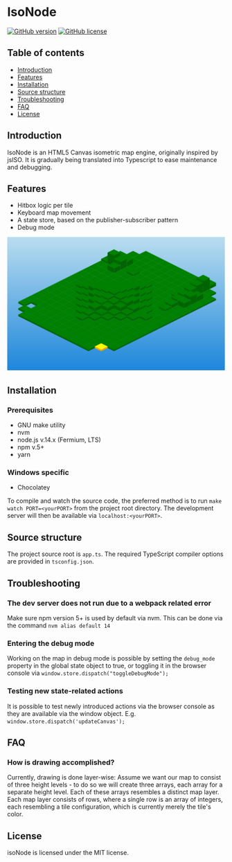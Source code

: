# IsoNode

[![GitHub version](https://img.shields.io/github/manifest-json/v/gnzg/isonode/master)](/github/manifest-json/v/https://github.com/gnzg/isoNode)
[![GitHub license](https://img.shields.io/github/license/gnzg/isonode)](https://github.com/gnzg/isoNode/blob/master/LICENSE)

## Table of contents
* [Introduction](#introduction)
* [Features](#features)
* [Installation](#installation)
* [Source structure](#source-structure)
* [Troubleshooting](#troubleshooting)
* [FAQ](#faq)
* [License](#license)

## Introduction
IsoNode is an HTML5 Canvas isometric map engine, originally inspired by jsISO. It is gradually being translated into Typescript to ease maintenance and debugging.

## Features
* Hitbox logic per tile
* Keyboard map movement
* A state store, based on the publisher-subscriber pattern
* Debug mode

![isoNode](https://github.com/gnzg/isoNode/blob/master/example.png?raw=true)

## Installation

### Prerequisites
- GNU make utility
- nvm
- node.js v.14.x (Fermium, LTS)
- npm v.5+
- yarn

### Windows specific
- Chocolatey

To compile and watch the source code, the preferred method is to run `make watch PORT=<yourPORT>` from the project root directory. The development server will then be available via `localhost:<yourPORT>`.

## Source structure
The project source root is `app.ts`. The required TypeScript compiler options are provided in `tsconfig.json`. 

## Troubleshooting

### The dev server does not run due to a webpack related error
Make sure npm version 5+ is used by default via nvm. This can be done via the command `nvm alias default 14`

### Entering the debug mode
Working on the map in debug mode is possible by setting the `debug_mode` property in the global state object to true, or toggling it in the browser console via `window.store.dispatch("toggleDebugMode");`

### Testing new state-related actions
It is possible to test newly introduced actions via the browser console as they are available via the window object. E.g. `window.store.dispatch('updateCanvas');`
 

## FAQ
### How is drawing accomplished?
Currently, drawing is done layer-wise: Assume we want our map to consist of three height levels - to do so we will create three arrays, each array for a separate height level. Each of these arrays resembles a distinct map layer. Each map layer consists of rows, where a single row is an array of integers, each resembling a tile configuration, which is currently merely the tile's color.

## License

isoNode is licensed under the MIT license.
